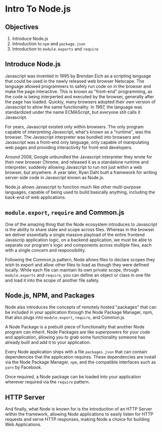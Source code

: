 # Intro To Node.js

## Objectives

1. Introduce Node.js
2. Introduction to `npm` and `package.json`
3. Introduction to `module.exports` and `require`

## Introduce Node.js

Javascript was invented in 1995 by Brendan Eich as a scripting language that could be used in the newly released web browser Netscape. The language allowed programmers to safely run code on in the browser and make the page interactive. This is known as "front-end" programming, as the code is being interperted and executed by the browser, generally after the page has loaded. Quickly, many browsers adopted their own version of Javascript to allow the same functionality. In 1997, the language was standardized under the name ECMAScript, but everyone still calls it Javascript.

For years, Javascript existed only within browsers. The only program capable of interpreting Javascript, what's known as a "runtime", was the browser. The Javascript interpreter was bundled into browsers and Javascript was a front-end only language, only capable of manipulating web pages and providing interactivity for front-end developers.

Around 2008, Google unbundled the Javascript interpreter they wrote for their new browser Chrome, and released it as a standalone runtime and interpreter, suddenly allowing Javascript to run not just within a web browser, but anywhere. A year later, Ryan Dahl built a framework for writing server-side code in Javascript known as Node.js.

Node.js allows Javascript to function much like other multi-purpose languages, capable of being used to build basically anything, including the back-end of web applications.

## `module.export`, `require` and Common.js

One of the amazing thing that the Node ecosystem introduces to Javascript is the ability to share state and scope across files. Whereas in the browser we deliver essentially a single massive playload of the entire frontend Javascrip application logic, on a backend application, we must be able to separate our program's logic and components across multiple files, each with a single concern and responsibility.

Following the Common.js pattern, Node allows files to declare scopes they wish to export and allow other files to load as though they were defined locally. While each file can maintain its own private scope, through `module.exports` and `require`, you can define an object or class in one file and load it into the scope of another file safely. 

## Node.js, NPM, and Packages

Node also introduces the concepts of remotely hosted "packages" that can be included in your application through the Node Package Manager, npm, that also plugs into `module.export`, `require`, and Common.js.

A Node Package is a prebuilt piece of functionality that another Node program can inherit. Node Packages are like superpowers for your code and application, allowing you to grab some functionality someone has already built and add it to your application.

Every Node application ships with a file `packages.json` that can contain dependencies that the application requires. These dependencies are install via the Node Package Manager, `npm`, and the compatible interfaces such as `yarn` by Facebook.

Once required, a Node package can be loaded into your application wherever required via the `require` pattern.

## HTTP Server

And finally, what Node is known for is the introduction of an HTTP Server within the framework, allowing Node applications to easily listen for HTTP requests and serve HTTP responses, making Node a choice for building Web Applications.

